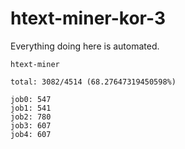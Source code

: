 # htext-miner-kor-3

Everything doing here is automated.

```
htext-miner

total: 3082/4514 (68.27647319450598%)

job0: 547
job1: 541
job2: 780
job3: 607
job4: 607
```